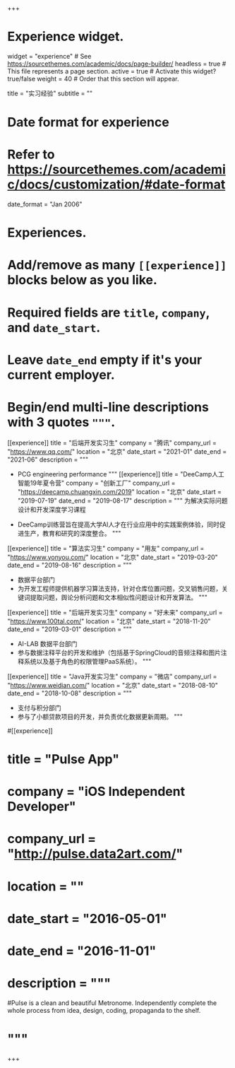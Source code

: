 +++
# Experience widget.
widget = "experience"  # See https://sourcethemes.com/academic/docs/page-builder/
headless = true  # This file represents a page section.
active = true  # Activate this widget? true/false
weight = 40  # Order that this section will appear.

title = "实习经验"
subtitle = ""

# Date format for experience
#   Refer to https://sourcethemes.com/academic/docs/customization/#date-format
date_format = "Jan 2006"

# Experiences.
#   Add/remove as many `[[experience]]` blocks below as you like.
#   Required fields are `title`, `company`, and `date_start`.
#   Leave `date_end` empty if it's your current employer.
#   Begin/end multi-line descriptions with 3 quotes `"""`.
[[experience]]
  title = "后端开发实习生"
  company = "腾讯"
  company_url = "https://www.qq.com/"
  location = "北京"
  date_start = "2021-01"
  date_end = "2021-06"
  description = """
  - PCG engineering performance
  """
[[experience]]
  title = "DeeCamp人工智能19年夏令营"
  company = "创新工厂"
  company_url = "https://deecamp.chuangxin.com/2019"
  location = "北京"
  date_start = "2019-07-19"
  date_end = "2019-08-17"
  description = """
  为解决实际问题设计和开发深度学习课程
  
  - DeeCamp训练营旨在提高大学AI人才在行业应用中的实践案例体验，同时促进生产，教育和研究的深度整合。
  """

[[experience]]
  title = "算法实习生"
  company = "用友"
  company_url = "https://www.yonyou.com/"
  location = "北京"
  date_start = "2019-03-20"
  date_end = "2019-08-16"
  description = """
  - 数据平台部门
  - 为开发工程师提供机器学习算法支持，针对仓库位置问题，交叉销售问题，关键词提取问题，舆论分析问题和文本相似性问题设计和开发算法。
  """

[[experience]]
  title = "后端开发实习生"
  company = "好未来"
  company_url = "https://www.100tal.com/"
  location = "北京"
  date_start = "2018-11-20"
  date_end = "2019-03-01"
  description = """
  - AI-LAB 数据平台部门
  - 参与数据注释平台的开发和维护（包括基于SpringCloud的音频注释和图片注释系统以及基于角色的权限管理PaaS系统）。
  """

[[experience]]
  title = "Java开发实习生"
  company = "微店"
  company_url = "https://www.weidian.com/"
  location = "北京"
  date_start = "2018-08-10"
  date_end = "2018-10-08"
  description = """
  - 支付与积分部门
  - 参与了小额贷款项目的开发，并负责优化数据更新周期。
  """

#[[experience]]
#  title = "Pulse App"
#  company = "iOS Independent Developer"
#  company_url = "http://pulse.data2art.com/"
#  location = ""
#  date_start = "2016-05-01"
#  date_end = "2016-11-01"
#  description = """
#Pulse is a clean and beautiful Metronome. Independently complete the whole process from idea, design, coding, propaganda to the shelf.
#  """
+++
